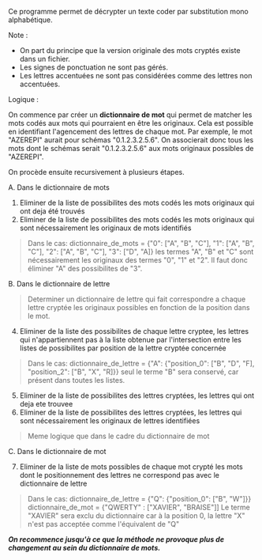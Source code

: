 Ce programme permet de décrypter un texte coder par substitution mono alphabétique.

Note :
* On part du principe que la version originale des mots cryptés existe dans un fichier.
* Les signes de ponctuation ne sont pas gérés. 
* Les lettres accentuées ne sont pas considérées comme des lettres non accentuées.

Logique :

On commence par créer un **dictionnaire de mot** qui permet de matcher 
les mots codés aux mots qui pourraient en être les originaux. 
Cela est possible en identifiant l'agencement des lettres de chaque mot. 
Par exemple, le mot "AZEREPI" aurait pour schémas "0.1.2.3.2.5.6". 
On associerait donc tous les mots dont le schémas serait "0.1.2.3.2.5.6" 
aux mots originaux possibles de "AZEREPI".

On procède ensuite recursivement à plusieurs étapes.

A. Dans le dictionnaire de mots
1. Eliminer de la liste de possibilites des mots codés les mots originaux qui ont deja été trouvés
2. Eliminer de la liste de possibilites des mots codés les mots originaux qui sont nécessairement 
les originaux de mots identifiés
> Dans le cas:
dictionnaire_de_mots = {"0": ["A", "B", "C"], "1": ["A", "B", "C"], "2": ["A", "B", "C"], "3": ["D", "A]}
les termes "A", "B" et "C" sont nécessairement les originaux des termes "0", "1" et "2". Il faut donc éliminer
"A" des possibilites de "3".

B. Dans le dictionnaire de lettre
> Determiner un dictionnaire de lettre qui fait correspondre a chaque lettre cryptée les originaux possibles
en fonction de la position dans le mot.
4. Eliminer de la liste des possibilites de chaque lettre cryptee, les lettres qui n'appartiennent pas à 
la liste obtenue par l'intersection entre les listes de possibilites par position de la lettre cryptée concernée
> Dans le cas: 
dictionnaire_de_lettre = {"A": {"position_0": ["B", "D", "F], "position_2": ["B", "X", "R]}}
seul le terme "B" sera conservé, car présent dans toutes les listes.
5. Eliminer de la liste de possibilites des lettres cryptées, les lettres qui ont deja ete trouvee
6. Eliminer de la liste de possibilites des lettres cryptées, les lettres qui sont nécessairement 
les originaux de lettres identifiées
> Meme logique que dans le cadre du dictionnaire de mot

C. Dans le dictionnaire de mot

7. Eliminer de la liste de mots possibles de chaque mot crypté les mots dont le positionnement des lettres
ne correspond pas avec le dictionnaire de lettre
> Dans le cas:
dictionnaire_de_lettre = {"Q": {"position_0": ["B", "W"]}}
dictionnaire_de_mot = {"QWERTY" : ["XAVIER", "BRAISE"]]
Le terme "XAVIER" sera exclu du dictionnaire car à la position 0,
la lettre "X" n'est pas acceptée comme l'équivalent de "Q"

***On recommence jusqu'à ce que la méthode ne provoque plus de changement au sein du dictionnaire de mots.***